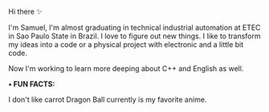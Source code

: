 Hi there ✨

I'm Samuel, I'm almost graduating in technical industrial automation at ETEC in Sao Paulo State in Brazil. I love to figure out new things. I like to transform my ideas into a code or a physical project with electronic and a little bit code.

Now I'm working to learn more deeping about C++ and English as well.

**• FUN FACTS:** 

I don't like carrot
Dragon Ball currently is my favorite anime.
